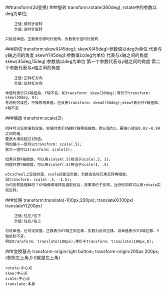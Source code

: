 ##transform(2d变换)
###旋转
	transform:rotate(360deg);
	rotate中的参数以deg为单位;
		
		正值:顺时针旋转
		负值:逆时针旋转
	
	只能设单值。正数表示顺时针旋转，负数表示逆时针旋转
###斜切
	transform:skewX(45deg);
	skewX(45deg):参数值以deg为单位 代表与y轴之间的角度
	skewY(45deg):参数值以deg为单位 代表与x轴之间的角度
	skew(45deg,15deg):参数值以deg为单位 第一个参数代表与y轴之间的角度
									第二个参数代表与x轴之间的角度
									
		正值:正斜杠方向
		负值:反斜杠方向
	
	单值时表示只X轴扭曲，Y轴不变，如transform: skew(30deg);等价于transform: skew(30deg, 0);
	考虑到可读性，不推荐用单值，应该用transform: skewX(30deg);skewY表示只Y轴扭曲，X轴不变
###缩放
	transform:scale(2);
		
	同样可以设单值和双值。单值时表示X轴和Y轴等值缩放。默认值为1，要缩小请设0.01～0.99之间的值，
	要放大请设超过1的值。
	例如缩小一倍可以transform: scale(.5);
	放大一倍可以transform: scale(2);
	
	如果只想X轴缩放，可以用scaleX(.5)相当于scale(.5, 1)。
	同理只想Y轴缩放，可以用scaleY(.5)相当于scale(1, .5)
	
	w3cschool上没说的是，scale还能设负数，负数会先将元素反转再缩放，
	如transform: scale(-.5, -1.5);
	为何反转能理解吧？XY轴像素矩阵各值取反后，效果等价于反转。当然你同样可以用rotate实现反转。
###位移
	transform:translate(-100px,200px);
	translateX(100px)
	translateY(200px)
	
		正值:往左/往下
		负值:往右/往上
		
	可设单值，也可设双值。正数表示XY轴正向位移，负数为反向位移。设单值表示只X轴位移，Y轴坐标不变，
	例如transform: translate(100px);等价于transform: translate(100px,0);
###变换基点
	transform-origin:right bottom;
	transform-origin:200px 200px;(参照左上角,0 0就是左上角)
	
	rotate:中心点
	skew:中心点
	scale:中心点
	translate:本身

